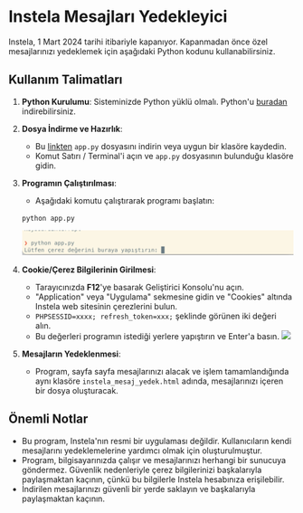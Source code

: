 # Instela Mesajları Yedekleyici

Instela, 1 Mart 2024 tarihi itibariyle kapanıyor. Kapanmadan önce özel mesajlarınızı yedeklemek için aşağıdaki Python kodunu kullanabilirsiniz.

## Kullanım Talimatları

1. **Python Kurulumu**: Sisteminizde Python yüklü olmalı. Python'u [buradan](https://www.python.org/downloads/) indirebilirsiniz.

2. **Dosya İndirme ve Hazırlık**:
    - Bu [linkten](https://github.com/thedewil/InstelaMesajYedek/raw/main/app.py) `app.py` dosyasını indirin veya uygun bir klasöre kaydedin.
    - Komut Satırı / Terminal'i açın ve `app.py` dosyasının bulunduğu klasöre gidin.

3. **Programın Çalıştırılması**:
    - Aşağıdaki komutu çalıştırarak programı başlatın:
    ```
    python app.py
    ```
    ![](https://github.com/thedewil/InstelaMesajYedek/blob/main/c%CC%A7al%C4%B1s%CC%A7t%C4%B1rma.png?raw=true)
4. **Cookie/Çerez Bilgilerinin Girilmesi**:
    - Tarayıcınızda **F12**'ye basarak Geliştirici Konsolu'nu açın.
    - "Application" veya "Uygulama" sekmesine gidin ve "Cookies" altında Instela web sitesinin çerezlerini bulun.
    - `PHPSESSID=xxxx; refresh_token=xxx;` şeklinde görünen iki değeri alın.
    - Bu değerleri programın istediği yerlere yapıştırın ve Enter'a basın.
    ![](https://github.com/thedewil/InstelaMesajYedek/assets/848362/8ae0ca68-32c4-451b-88ed-34c998327db4)
5. **Mesajların Yedeklenmesi**:
    - Program, sayfa sayfa mesajlarınızı alacak ve işlem tamamlandığında aynı klasöre `instela_mesaj_yedek.html` adında, mesajlarınızı içeren bir dosya oluşturacak.

## Önemli Notlar

- Bu program, Instela'nın resmi bir uygulaması değildir. Kullanıcıların kendi mesajlarını yedeklemelerine yardımcı olmak için oluşturulmuştur.
- Program, bilgisayarınızda çalışır ve mesajlarınızı herhangi bir sunucuya göndermez. Güvenlik nedenleriyle çerez bilgilerinizi başkalarıyla paylaşmaktan kaçının, çünkü bu bilgilerle Instela hesabınıza erişilebilir.
- İndirilen mesajlarınızı güvenli bir yerde saklayın ve başkalarıyla paylaşmaktan kaçının.
